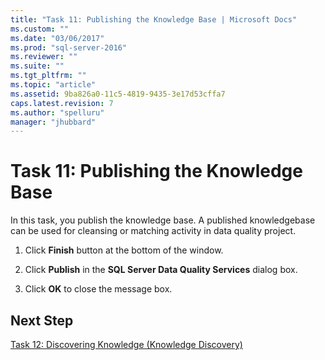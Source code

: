 ```yaml
---
title: "Task 11: Publishing the Knowledge Base | Microsoft Docs"
ms.custom: ""
ms.date: "03/06/2017"
ms.prod: "sql-server-2016"
ms.reviewer: ""
ms.suite: ""
ms.tgt_pltfrm: ""
ms.topic: "article"
ms.assetid: 9ba826a0-11c5-4819-9435-3e17d53cffa7
caps.latest.revision: 7
ms.author: "spelluru"
manager: "jhubbard"
---
```

# Task 11: Publishing the Knowledge Base
In this task, you publish the knowledge base. A published knowledgebase can be used for cleansing or matching activity in data quality project.  
  
1.  Click **Finish** button at the bottom of the window.  
  
2.  Click **Publish** in the **SQL Server Data Quality Services** dialog box.  
  
3.  Click **OK** to close the message box.  
  
## Next Step  
[Task 12: Discovering Knowledge &#40;Knowledge Discovery&#41;](../a9notintoc/task-12-discovering-knowledge-knowledge-discovery.md)  
  
